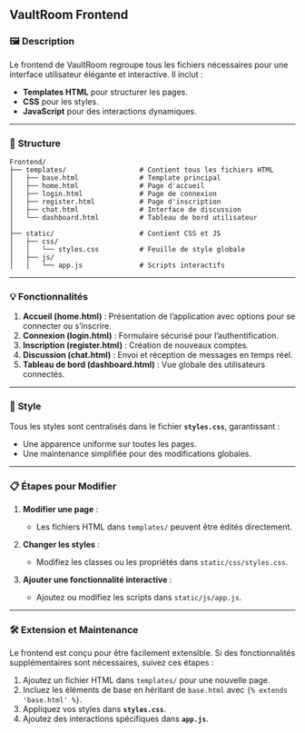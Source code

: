## **VaultRoom Frontend**  

### 🖼️ **Description**  

Le frontend de VaultRoom regroupe tous les fichiers nécessaires pour une interface utilisateur élégante et interactive. Il inclut :  
- **Templates HTML** pour structurer les pages.  
- **CSS** pour les styles.  
- **JavaScript** pour des interactions dynamiques.  

---

### 📂 **Structure**  

```plaintext
Frontend/
├── templates/                  # Contient tous les fichiers HTML
│   ├── base.html               # Template principal
│   ├── home.html               # Page d'accueil
│   ├── login.html              # Page de connexion
│   ├── register.html           # Page d'inscription
│   ├── chat.html               # Interface de discussion
│   └── dashboard.html          # Tableau de bord utilisateur
│
├── static/                     # Contient CSS et JS
│   ├── css/
│   │   └── styles.css          # Feuille de style globale
│   ├── js/
│   │   └── app.js              # Scripts interactifs
```

---

### 💡 **Fonctionnalités**  

1. **Accueil (home.html)** : Présentation de l’application avec options pour se connecter ou s’inscrire.  
2. **Connexion (login.html)** : Formulaire sécurisé pour l’authentification.  
3. **Inscription (register.html)** : Création de nouveaux comptes.  
4. **Discussion (chat.html)** : Envoi et réception de messages en temps réel.  
5. **Tableau de bord (dashboard.html)** : Vue globale des utilisateurs connectés.  

---

### 🎨 **Style**  

Tous les styles sont centralisés dans le fichier **`styles.css`**, garantissant :  
- Une apparence uniforme sur toutes les pages.  
- Une maintenance simplifiée pour des modifications globales.  

---

### 📋 **Étapes pour Modifier**  

1. **Modifier une page** :  
   - Les fichiers HTML dans `templates/` peuvent être édités directement.  

2. **Changer les styles** :  
   - Modifiez les classes ou les propriétés dans `static/css/styles.css`.  

3. **Ajouter une fonctionnalité interactive** :  
   - Ajoutez ou modifiez les scripts dans `static/js/app.js`.  

---

### 🛠️ **Extension et Maintenance**  

Le frontend est conçu pour être facilement extensible. Si des fonctionnalités supplémentaires sont nécessaires, suivez ces étapes :  
1. Ajoutez un fichier HTML dans `templates/` pour une nouvelle page.  
2. Incluez les éléments de base en héritant de `base.html` avec `{% extends 'base.html' %}`.  
3. Appliquez vos styles dans **`styles.css`**.  
4. Ajoutez des interactions spécifiques dans **`app.js`**.  
